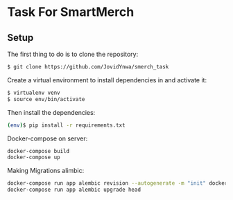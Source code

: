 # Task For SmartMerch

## Setup

The first thing to do is to clone the repository:

```sh
$ git clone https://github.com/JovidYnwa/smerch_task
```

Create a virtual environment to install dependencies in and activate it:

```sh
$ virtualenv venv
$ source env/bin/activate
```

Then install the dependencies:

```sh
(env)$ pip install -r requirements.txt
```

Docker-compose on server:

```sh
docker-compose build
docker-compose up
```


Making Migrations alimbic:

```sh
docker-compose run app alembic revision --autogenerate -m "init" docker-compose up
docker-compose run app alembic upgrade head
```